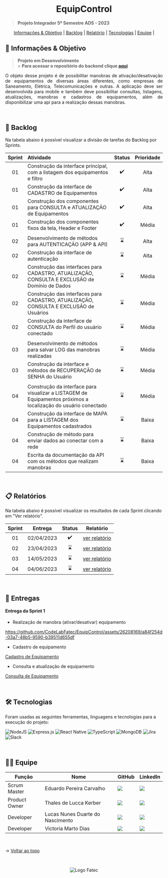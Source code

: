 <br id="topo">

<h1 align="center">EquipControl</h1>

> **Projeto Integrador 5º Semestre ADS - 2023**

<p align="center">
    <a href="#objetivo">Informações & Objetivo</a> |
    <a href="#backlog">Backlog</a> |
    <a href="#relatório">Relatório</a> |
    <a href="#tecnologias">Tecnologias</a> |
    <a href="#equipe">Equipe</a> |
</p>

<span id="objetivo">

## 🚀 Informações & Objetivo

> **Projeto em Desenvolvimento** <br> > **Para acessar o repositório do backend clique [aqui](https://github.com/CodeLabFatec/EquipControl-Server)**

<p align="justify">O objeto desse projeto é de possibilitar manobras de ativação/desativação de equipamentos de diversas áreas diferentes, como empresas de Saneamento, Elétrica, Telecomunicações e outras. A aplicação deve ser desenvolvida para mobile e também deve possibilitar consultas, listagens, atualizações, manobras e cadastros de equipamentos, além de disponibilizar uma api para a realização dessas manobras. </p>

<span id="backlog">

<br>

## 📌 Backlog

Na tabela abaixo é possível visualizar a divisão de tarefas do Backlog por Sprints.

| Sprint | Atividade                                                                                                      |       Status       | Prioridade |
| :----: | :------------------------------------------------------------------------------------------------------------- | :----------------: | :--------: |
|   01   | Construção da interface principal, com a listagem dos equipamentos e filtro                                    | :heavy_check_mark: |    Alta    |
|   01   | Construção da interface de CADASTRO de Equipamentos                                                            | :heavy_check_mark: |    Alta    |
|   01   | Construção dos componentes para CONSULTA e ATUALIZAÇÃO de Equipamentos                                         | :heavy_check_mark: |    Alta    |
|   01   | Construção dos componentes fixos da tela, Header e Footer                                                      | :heavy_check_mark: |   Média    |
|        |
|   02   | Desenvolvimento de métodos para AUTENTICAÇÃO (APP & API)                                                       |    :hourglass:     |    Alta    |
|   02   | Construção da interface de autenticação                                                                        |    :hourglass:     |    Alta    |
|   02   | Construção das interfaces para CADASTRO, ATUALIZAÇÃO, CONSULTA E EXCLUSÃO de Domínio de Dados                  |    :hourglass:     |   Média    |
|   02   | Construção das interfaces para CADASTRO, ATUALIZAÇÃO, CONSULTA E EXCLUSÃO de Usuários                          |    :hourglass:     |   Média    |
|   02   | Construção da interface de CONSULTA do Perfil do usuário conectado                                             |    :hourglass:     |   Média    |
|        |
|   03   | Desenvolvimento de métodos para salvar LOG das manobras realizadas                                             |    :hourglass:     |   Média    |
|   03   | Construção da interface e métodos de RECUPERAÇÃO de SENHA do Usuário                                           |    :hourglass:     |   Média    |
|        |
|   04   | Construção da interface para visualizar a LISTAGEM de Equipamentos próximos a localização do usuário conectado |    :hourglass:     |   Média    |
|   04   | Construção da interface de MAPA para a LISTAGEM dos Equipamentos cadastrados                                   |    :hourglass:     |   Baixa    |
|   04   | Construção de método para enviar dados ao conectar com a rede                                                  |    :hourglass:     |   Baixa    |
|   04   | Escrita da documentação da API com os métodos que realizam manobras                                            |    :hourglass:     |   Baixa    |

<br>

<span id="relatório">

## :clipboard: Relatórios

Na tabela abaixo é possível visualizar os resultados de cada Sprint clicando em "Ver relatório".

| Sprint |  Entrega   |       Status       |                  Relatório                  |
| :----: | :--------: | :----------------: | :-----------------------------------------: |
|   01   | 02/04/2023 | :heavy_check_mark: | [ver relatório](/docs/relatorio-sprint1.md) |
|   02   | 23/04/2023 |    :hourglass:     | [ver relatório](/docs/relatorio-sprint2.md) |
|   03   | 14/05/2023 |    :hourglass:     | [ver relatório](/docs/relatorio-sprint3.md) |
|   04   | 04/06/2023 |    :hourglass:     | [ver relatório](/docs/relatorio-sprint4.md) |

<br />

## :medal_sports: Entregas

<h4> Entrega da Sprint 1 </h4>
<p align="center">

- Realização de manobra (ativar/desativar) equipamento

https://github.com/CodeLabFatec/EquipControl/assets/26208169/a84f254d-03a7-48b5-9590-b39511d655df

- Cadastro de equipamento

[Cadastro de Equipamento](/docs/videos/cadastro-equipamento.mp4)

- Consulta e atualização de equipamento

[Consulta de Equipamento](/docs/videos/consulta-equipamento.mp4)

</p>

<br />

<span id="tecnologias">

## 🛠️ Tecnologias

Foram usadas as seguintes ferramentas, linguagens e tecnologias para a execução do projeto:

![NodeJS](https://img.shields.io/badge/node.js-6DA55F?style=for-the-badge&logo=node.js&logoColor=white)
![Express.js](https://img.shields.io/badge/express.js-%23404d59.svg?style=for-the-badge&logo=express&logoColor=%2361DAFB)
![React Native](https://img.shields.io/badge/react_native-%2320232a.svg?style=for-the-badge&logo=react&logoColor=%2361DAFB)
![TypeScript](https://img.shields.io/badge/typescript-%23007ACC.svg?style=for-the-badge&logo=typescript&logoColor=white)
![MongoDB](https://img.shields.io/badge/MongoDB-%234ea94b.svg?style=for-the-badge&logo=mongodb&logoColor=white)
![Jira](https://img.shields.io/badge/jira-%230A0FFF.svg?style=for-the-badge&logo=jira&logoColor=white)
![Slack](https://img.shields.io/badge/Slack-4A154B?style=for-the-badge&logo=slack&logoColor=white)

<br />

<span id="equipe">

## 👩‍💻 Equipe

| Função        | Nome                             | GitHub                                                                                                                                                                                            | LinkedIn                                                                                                                                                                                                             |
| ------------- | -------------------------------- | ------------------------------------------------------------------------------------------------------------------------------------------------------------------------------------------------- | -------------------------------------------------------------------------------------------------------------------------------------------------------------------------------------------------------------------- |
| Scrum Master  | Eduardo Pereira Carvalho         | <a href="https://github.com/eduardopereiracarvalho" target="_blanck"><img src = "https://img.shields.io/badge/GitHub-100000?style=for-the-badge&logo=github&logoColor=white" target="_blank"></a> | <a href="https://www.linkedin.com/in/eduardo-carvalho-0a1411213/" target="_blank"><img src="https://img.shields.io/badge/-LinkedIn-%230077B5?style=for-the-badge&logo=linkedin&logoColor=white" target="_blank"></a> |
| Product Owner | Thales de Lucca Kerber           | <a href="https://github.com/thaleskerber" target="_blanck"><img src = "https://img.shields.io/badge/GitHub-100000?style=for-the-badge&logo=github&logoColor=white" target="_blank"></a>           | <a href="https://www.linkedin.com/in/thaleskerber/" target="_blank"><img src="https://img.shields.io/badge/-LinkedIn-%230077B5?style=for-the-badge&logo=linkedin&logoColor=white" target="_blank"></a>               |
| Developer     | Lucas Nunes Duarte do Nascimento | <a href="https://github.com/Lkduarte" target="_blanck"><img src = "https://img.shields.io/badge/GitHub-100000?style=for-the-badge&logo=github&logoColor=white" target="_blank"></a>               | <a href="https://www.linkedin.com/in/lucas-nunes-nascimento/" target="_blank"><img src="https://img.shields.io/badge/-LinkedIn-%230077B5?style=for-the-badge&logo=linkedin&logoColor=white" target="_blank"></a>     |
| Developer     | Victoria Marto Dias              | <a href="https://github.com/DiasVitoria" target="_blanck"><img src = "https://img.shields.io/badge/GitHub-100000?style=for-the-badge&logo=github&logoColor=white" target="_blank"></a>            | <a href="https://www.linkedin.com/in/diasvictoria/" target="_blank"><img src="https://img.shields.io/badge/-LinkedIn-%230077B5?style=for-the-badge&logo=linkedin&logoColor=white" target="_blank"></a>               |

<br>

→ [Voltar ao topo](#topo)

<br>

<div align='center' height='40'>
  
![Logo Fatec](https://github.com/thaleskerber/Projeto-Integrador-4-Semestre/assets/26208169/c5407beb-d912-41da-afbb-13b054a55885)

</div>
